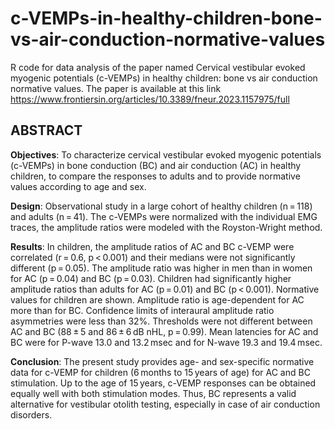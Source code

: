 # c-VEMPs-in-healthy-children-bone-vs-air-conduction-normative-values
R code for data analysis of the paper named Cervical vestibular evoked myogenic potentials (c-VEMPs) in healthy children: bone vs air conduction normative values. The paper is available at this link https://www.frontiersin.org/articles/10.3389/fneur.2023.1157975/full 



## ABSTRACT  
**Objectives**: To characterize cervical vestibular evoked myogenic potentials (c-VEMPs) in bone conduction (BC) and air conduction (AC) in healthy children, to compare the responses to adults and to provide normative values according to age and sex.

**Design**: Observational study in a large cohort of healthy children (n = 118) and adults (n = 41). The c-VEMPs were normalized with the individual EMG traces, the amplitude ratios were modeled with the Royston-Wright method.

**Results**: In children, the amplitude ratios of AC and BC c-VEMP were correlated (r = 0.6, p < 0.001) and their medians were not significantly different (p = 0.05). The amplitude ratio was higher in men than in women for AC (p = 0.04) and BC (p = 0.03). Children had significantly higher amplitude ratios than adults for AC (p = 0.01) and BC (p < 0.001). Normative values for children are shown. Amplitude ratio is age-dependent for AC more than for BC. Confidence limits of interaural amplitude ratio asymmetries were less than 32%. Thresholds were not different between AC and BC (88 ± 5 and 86 ± 6 dB nHL, p = 0.99). Mean latencies for AC and BC were for P-wave 13.0 and 13.2 msec and for N-wave 19.3 and 19.4 msec.

**Conclusion**: The present study provides age- and sex-specific normative data for c-VEMP for children (6 months to 15 years of age) for AC and BC stimulation. Up to the age of 15 years, c-VEMP responses can be obtained equally well with both stimulation modes. Thus, BC represents a valid alternative for vestibular otolith testing, especially in case of air conduction disorders.
